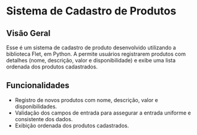 # Sistema de Cadastro de Produtos 

## Visão Geral

Esse é um sistema de cadastro de produto desenvolvido utilizando a biblioteca Flet, em Python. A permite usuários
registrarem produtos com detalhes (nome, descrição, valor e disponibilidade) e exibe uma lista ordenada dos produtos 
cadastrados.


## Funcionalidades

- Registro de novos produtos com nome, descrição, valor e disponibilidades.
- Validação dos campos de entrada para assegurar a entrada uniforme e consistente dos dados.
- Exibição ordenada dos produtos cadastrados.



